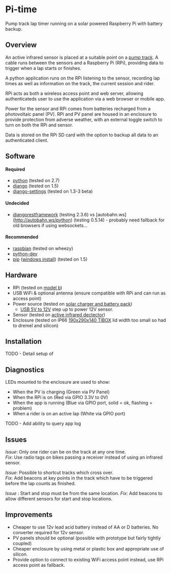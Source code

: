 # Pi-time

Pump track lap timer running on a solar powered Raspberry Pi with battery backup.

## Overview

An active infrared sensor is placed at a suitable point on a [pump track](http://adventuresportsjournal.com/biking/pumpin-an-introduction-to-the-world-of-pump-tracks). A cable runs between the sensors and a Raspberry Pi (RPi), providing data to trigger when a lap starts or finishes.

A python application runs on the RPi listening to the sensor, recording lap times as well as information on the track, the current session and rider.

RPi acts as both a wireless access point and web server, allowing authenticateds user to use the application via a web browser or mobile app.

Power for the sensor and RPi comes from batteries recharged from a photovoltaic panel (PV). RPi and PV panel are housed in an enclosure to provide protection from adverse weather, with an external toggle switch to turn on both the RPi and sensor. 

Data is stored on the RPi SD card with the option to backup all data to an authenticated client.

## Software

#### Required

* [python](http://python.org/download/) (tested on 2.7)
* [django](https://docs.djangoproject.com/en/1.5/intro/install/) (tested on 1.5)
* [django-settings](https://github.com/jqb/django-settings/blob/master/README.rst#installation--setup) (tested on 1.3-3 beta)

#### Undecided

* [djangorestframework](http://django-rest-framework.org/#installation) (testing 2.3.6) vs [autobahn.ws] (http://autobahn.ws/python) (testing 0.5.14) - probably need fallback for old browsers if using websockets...

#### Recommended

* [raspbian](http://www.raspberrypi.org/downloads) (tested on wheezy)
* [python-dev](http://packages.debian.org/wheezy/python-dev)
* [pip](http://www.pip-installer.org/en/latest/installing.html) ([windows install](http://stackoverflow.com/a/12476379/44540)) (tested on 1.5)


## Hardware

* RPi (tested on [model b](http://au.element14.com/Raspberry_Pi))
* USB WiFi & optional antenna (ensure compatible with RPi and can run as access point)
* Power source (tested on [solar charger and battery pack](http://cgi.cottonpickers.plus.com/~cottonpickers/forum/viewtopic.php?f=2&t=474&sid=ec0e5edc2965ab799801f71ed28f6c23))
  * [USB 5V to 12V](http://www.ebay.com.au/itm/271176652645?ssPageName=STRK:MEWNX:IT&_trksid=p3984.m1497.l2649) step up to power 12V sensor.
* Sensor (tested on [active infrared dectector](http://www.ebay.com.au/itm/350771078173?ssPageName=STRK:MEWNX:IT&_trksid=p3984.m1497.l2649))
* Enclosure (tested on IP66 [190x290x140 TIBOX](http://www.ebay.com.au/itm/121133523629?ssPageName=STRK:MEWNX:IT&_trksid=p3984.m1497.l2649) lid width too small so had to dremel and silicon)

## Installation

TODO - Detail setup of 

## Diagnostics

LEDs mounted to the enclosure are used to show:
* When the PV is charging (Green via PV Panel)
* When the RPi is on (Red via GPIO 3.3V to 0V)
* When the app is running (Blue via GPIO port, solid = ok, flashing = problem)
* When a rider is on an active lap (White via GPIO port)

TODO - Add ability to query app log


## Issues

_Issue_:  Only one rider can be on the track at any one time.  
_Fix_: Use radio tags on bikes passing a receiver instead of using an infrared sensor.

_Issue_:  Possible to shortcut tracks which cross over.  
_Fix_: Add beacons at key points in the track which have to be triggered before the lap counts as finished.

_Issue_ : Start and stop must be from the same location.
_Fix_: Add beacons to allow different sensors for start and stop locations.

## Improvements

* Cheaper to use 12v lead acid battery instead of AA or D batteries. No converter required for 12v sensor.
* PV panels should be optional (possible with prototype but fairly tightly coupled)
* Cheaper enclosure by using metal or plastic box and appropriate use of silicon.
* Provide option to connect to existing WiFi access point instead, use RPi access point as fallback.
